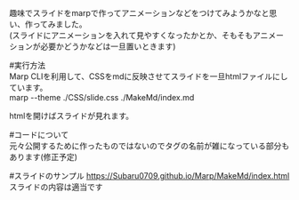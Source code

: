 趣味でスライドをmarpで作ってアニメーションなどをつけてみようかなと思い、作ってみました。
<br>(スライドにアニメーションを入れて見やすくなったかとか、そもそもアニメーションが必要かどうかなどは一旦置いときます)

#実行方法
<br> Marp CLIを利用して、CSSをmdに反映させてスライドを一旦htmlファイルにしています。
<br> marp --theme ./CSS/slide.css ./MakeMd/index.md

htmlを開けばスライドが見れます。

#コードについて
<br> 元々公開するために作ったものではないのでタグの名前が雑になっている部分もあります(修正予定)

#スライドのサンプル
https://Subaru0709.github.io/Marp/MakeMd/index.html
<br>スライドの内容は適当です
